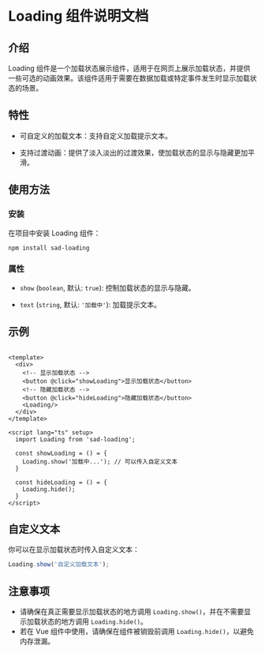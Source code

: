 # Loading 组件说明文档

## 介绍

Loading 组件是一个加载状态展示组件，适用于在网页上展示加载状态，并提供一些可选的动画效果。该组件适用于需要在数据加载或特定事件发生时显示加载状态的场景。

## 特性

- 可自定义的加载文本：支持自定义加载提示文本。

- 支持过渡动画：提供了淡入淡出的过渡效果，使加载状态的显示与隐藏更加平滑。

## 使用方法

### 安装

在项目中安装 Loading 组件：

```shell
npm install sad-loading
```

### 属性

- `show` (`boolean`, 默认: `true`): 控制加载状态的显示与隐藏。

- `text` (`string`, 默认: `'加载中'`): 加载提示文本。

## 示例

```vue

<template>
  <div>
    <!-- 显示加载状态 -->
    <button @click="showLoading">显示加载状态</button>
    <!-- 隐藏加载状态 -->
    <button @click="hideLoading">隐藏加载状态</button>
    <Loading/>
  </div>
</template>

<script lang="ts" setup>
  import Loading from 'sad-loading';

  const showLoading = () = {
    Loading.show('加载中...'); // 可以传入自定义文本
  }

  const hideLoading = () = {
    Loading.hide();
  }
</script>
```

## 自定义文本

你可以在显示加载状态时传入自定义文本：

```javascript
Loading.show('自定义加载文本');
```

## 注意事项

- 请确保在真正需要显示加载状态的地方调用 `Loading.show()`，并在不需要显示加载状态的地方调用 `Loading.hide()`。
- 若在 Vue 组件中使用，请确保在组件被销毁前调用 `Loading.hide()`，以避免内存泄漏。
